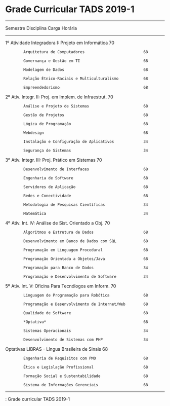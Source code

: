 # Grade Curricular TADS 2019-1

-------------------------------------------------------------------------
 Semestre   Disciplina                                           Carga
                                                                 Horária
----------  ------------------------------------------------    ---------
 1&ordm;    Atividade Integradora I: Projeto em Informática      70

            Arquitetura de Computadores                          68

            Governança e Gestão em TI                            68

            Modelagem de Dados                                   68

            Relação Étnico-Raciais e Multiculturalismo           68

            Empreendedorismo                                     68

 2&ordm;    Ativ. Integr. II: Proj. em Implem. de Infraestrut.   70

            Análise e Projeto de Sistemas                        68

            Gestão de Projetos                                   68

            Lógica de Programação                                68

            Webdesign                                            68

            Instalação e Configuração de Aplicativos             34

            Segurança de Sistemas                                34

 3&ordm;    Ativ. Integr. III: Proj. Prático em Sistemas         70

            Desenvolvimento de Interfaces                        68

            Engenharia de Software                               68

            Servidores de Aplicação                              68

            Redes e Conectividade                                68

            Metodologia de Pesquisas Científicas                 34

            Matemática                                           34

 4&ordm;    Ativ. Int. IV: Análise de Sist. Orientado a Obj.     70

            Algoritmos e Estrutura de Dados                      68

            Desenvolvimento em Banco de Dados com SQL            68

            Programação em Linguagem Procedural                  68

            Programação Orientada a Objetos/Java                 68

            Programação para Banco de Dados                      34

            Programação e Desenvolvimento de Software            34

 5&ordm;    Ativ. Int. V: Oficina Para Tecnólogos em Inform.     70

            Linguagem de Programação para Robótica               68

            Programação e Desenvolvimento de Internet/Web        68

            Qualidade de Software                                68

            *Optativa*                                           68

            Sistemas Operacionais                                34

            Desenvolvimento de Sistemas com PHP                  34

 Optativas  LIBRAS - Língua Brasileira de Sinais                 68

            Engenharia de Requisitos com PMO                     68

            Ética e Legislação Profissional                      68

            Formação Social e Sustentabilidade                   68

            Sistema de Informações Gerenciais                    68
-------------------------------------------------------------------------
: Grade curricular TADS 2019-1            
